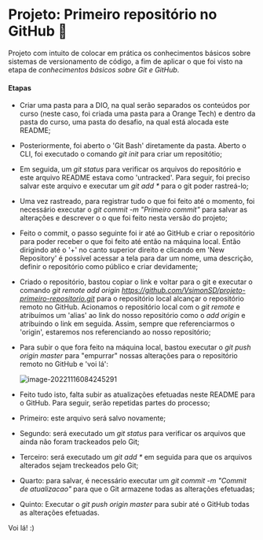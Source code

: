 # Projeto: Primeiro repositório no GitHub :call_me_hand:

Projeto com intuito de colocar em prática os conhecimentos básicos sobre sistemas de versionamento de código, a fim de aplicar o que foi visto na etapa de _conhecimentos básicos sobre Git e GitHub_.

#### Etapas 

- Criar uma pasta para a DIO, na qual serão separados os conteúdos por curso (neste caso, foi criada uma pasta para a Orange Tech) e dentro da pasta do curso, uma pasta do desafio, na qual está alocada este README;

- Posteriormente, foi aberto o 'Git Bash' diretamente da pasta. Aberto o CLI, foi executado o comando _git init_ para criar um repositótio;

- Em seguida, um _git status_ para verificar os arquivos do repositório e este arquivo README estava como 'untracked'. Para seguir, foi preciso salvar este arquivo e executar um _git add *_ para o git poder rastreá-lo;

- Uma vez rastreado, para registrar tudo o que foi feito até o momento, foi necessário executar o _git commit -m "Primeiro commit"_ para salvar as alterações e descrever o o que foi feito nesta versão do projeto;

- Feito o commit, o passo seguinte foi ir até ao GitHub e criar o repositório para poder receber o que foi feito até então na máquina local. Então dirigindo até o '+' no canto superior direito e clicando em 'New Repository' é possível acessar a tela para dar um nome, uma descrição, definir o repositório como público e criar devidamente;

- Criado o repositório, bastou copiar o link e voltar para o git e executar o comando _git remote add origin https://github.com/VsimonSD/projeto-primeiro-repositorio.git_ para o repositório local alcançar o repositório remoto no GitHub. Acionamos o repositório local com o _git remote_ e atribuímos um 'alias' ao link do nosso repositório como o _add origin_ e atribuindo o link em seguida. Assim, sempre que referenciarmos o 'origin', estaremos nos referenciando ao nosso repositório;

- Para subir o que fora feito na máquina local, bastou executar o _git push origin master_ para "empurrar" nossas alterações para o repositório remoto no GitHub e 'voi lá':

  ![image-20221116084245291](C:\Users\vitus\AppData\Roaming\Typora\typora-user-images\image-20221116084245291.png)

  

- Feito tudo isto, falta subir as atualizações efetuadas neste README para o GitHub. Para seguir, serão repetidas partes do processo;

- Primeiro: este arquivo será salvo novamente;

- Segundo: será executado um _git status_ para verificar os arquivos que ainda não foram trackeados pelo Git;

- Terceiro: será executado um _git add *_ em seguida para que os arquivos alterados sejam treckeados pelo Git;

- Quarto: para salvar, é necessário executar um _git commit -m "Commit de atualizacao"_ para que o Git armazene todas as alterações efetuadas;

- Quinto: Executar o _git push origin master_ para subir até o GitHub todas as alterações efetuadas.



Voi lá!  :) 